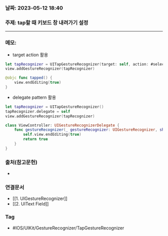 ### 날짜: 2023-05-12 18:40

### 주제: tap할 때 키보드 창 내려가기 설정 
---
### 메모: 
- target action 활용 
~~~ swift 
let tapRecognizer = UITapGestureRecognizer(target: self, action: #selector(tapped))
view.addGestureRecognizer(tapRecognizer)

@objc func tapped() { 
	view.endEditing(true)
}
~~~
- delegate pattern 활용
~~~ swift 
let tapRecognizer = UITapGestureRecognizer()
tapRecognizer.delegate = self 
view.addGestureRecognizer(tapRecognizer)

class ViewController: UIGestureRecognizerDelegate { 
	func gestureRecognizer(_ gestureRecognizer: UIGestureRecognizer, shouldReceive touch: UITouch) -> Bool {
		self.view.endEditing(true)
		return true
	}
}
~~~

### 출처(참고문헌) 
- 

### 연결문서 
- [[1. UIGestureRecognizer]]
- [[2. UIText Field]]

### Tag
- #IOS/UIKit/GestureRecognizer/TapGestureRecognizer  